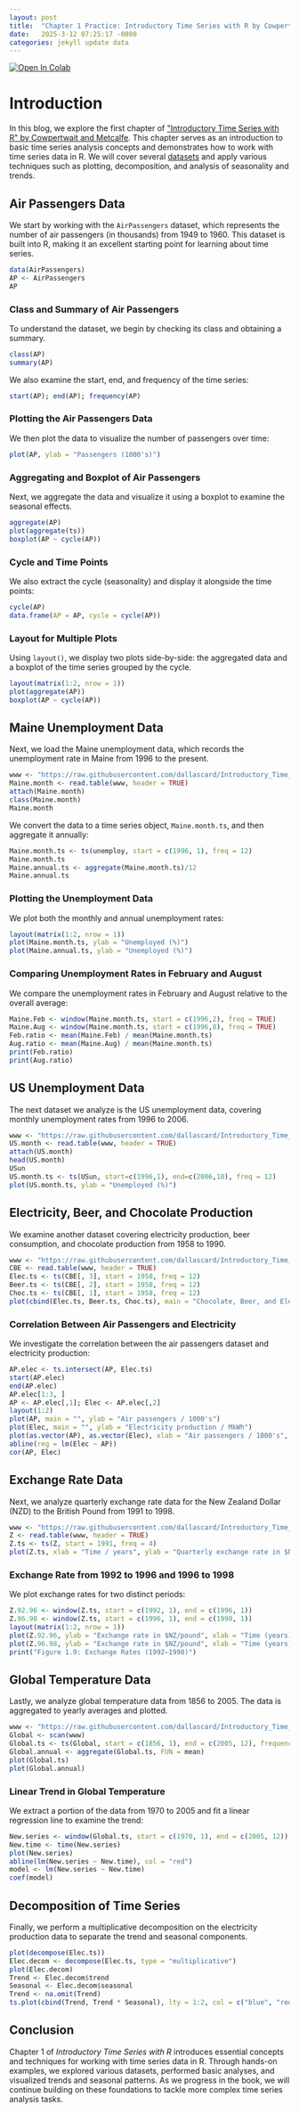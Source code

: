 ```yaml
---
layout: post
title:  "Chapter 1 Practice: Introductory Time Series with R by Cowpertwait and Metcalfe"
date:   2025-3-12 07:25:17 -0800
categories: jekyll update data
---
```



<a target="_blank" href="https://colab.research.google.com/github/jordan-hay/jordan-hay.github.io/blob/main/docs/assets/Chap_1_Practice_Introductory_Time_Series_with_R_by_Cowpertwait_and_Metcalfe.ipynb
">
  <img src="https://colab.research.google.com/assets/colab-badge.svg" alt="Open In Colab"/>
</a>

# Introduction

In this blog, we explore the first chapter of <a href="https://link.springer.com/book/10.1007/978-0-387-88698-5" target="_blank">"Introductory Time Series with R" by Cowpertwait and Metcalfe</a>. This chapter serves as an introduction to basic time series analysis concepts and demonstrates how to work with time series data in R. We will cover several <a href="https://github.com/dallascard/Introductory_Time_Series_with_R_datasets" target="_blank">datasets</a> and apply various techniques such as plotting, decomposition, and analysis of seasonality and trends.

## Air Passengers Data

We start by working with the `AirPassengers` dataset, which represents the number of air passengers (in thousands) from 1949 to 1960. This dataset is built into R, making it an excellent starting point for learning about time series.

```r
data(AirPassengers)
AP <- AirPassengers
AP
```

### Class and Summary of Air Passengers

To understand the dataset, we begin by checking its class and obtaining a summary.

```r
class(AP)
summary(AP)
```

We also examine the start, end, and frequency of the time series:

```r
start(AP); end(AP); frequency(AP)
```

### Plotting the Air Passengers Data

We then plot the data to visualize the number of passengers over time:

```r
plot(AP, ylab = "Passengers (1000's)")
```

### Aggregating and Boxplot of Air Passengers

Next, we aggregate the data and visualize it using a boxplot to examine the seasonal effects.

```r
aggregate(AP)
plot(aggregate(ts))
boxplot(AP ~ cycle(AP))
```

### Cycle and Time Points

We also extract the cycle (seasonality) and display it alongside the time points:

```r
cycle(AP)
data.frame(AP = AP, cycle = cycle(AP))
```

### Layout for Multiple Plots

Using `layout()`, we display two plots side-by-side: the aggregated data and a boxplot of the time series grouped by the cycle.

```r
layout(matrix(1:2, nrow = 1))
plot(aggregate(AP))
boxplot(AP ~ cycle(AP))
```

## Maine Unemployment Data

Next, we load the Maine unemployment data, which records the unemployment rate in Maine from 1996 to the present.

```r
www <- "https://raw.githubusercontent.com/dallascard/Introductory_Time_Series_with_R_datasets/refs/heads/master/Maine.dat"
Maine.month <- read.table(www, header = TRUE)
attach(Maine.month)
class(Maine.month)
Maine.month
```

We convert the data to a time series object, `Maine.month.ts`, and then aggregate it annually:

```r
Maine.month.ts <- ts(unemploy, start = c(1996, 1), freq = 12)
Maine.month.ts
Maine.annual.ts <- aggregate(Maine.month.ts)/12
Maine.annual.ts
```

### Plotting the Unemployment Data

We plot both the monthly and annual unemployment rates:

```r
layout(matrix(1:2, nrow = 1))
plot(Maine.month.ts, ylab = "Unemployed (%)")
plot(Maine.annual.ts, ylab = "Unemployed (%)")
```

### Comparing Unemployment Rates in February and August

We compare the unemployment rates in February and August relative to the overall average:

```r
Maine.Feb <- window(Maine.month.ts, start = c(1996,2), freq = TRUE)
Maine.Aug <- window(Maine.month.ts, start = c(1996,8), freq = TRUE)
Feb.ratio <- mean(Maine.Feb) / mean(Maine.month.ts)
Aug.ratio <- mean(Maine.Aug) / mean(Maine.month.ts)
print(Feb.ratio)
print(Aug.ratio)
```

## US Unemployment Data

The next dataset we analyze is the US unemployment data, covering monthly unemployment rates from 1996 to 2006.

```r
www <- "https://raw.githubusercontent.com/dallascard/Introductory_Time_Series_with_R_datasets/refs/heads/master/USunemp.dat"
US.month <- read.table(www, header = TRUE)
attach(US.month)
head(US.month)
USun
US.month.ts <- ts(USun, start=c(1996,1), end=c(2006,10), freq = 12)
plot(US.month.ts, ylab = "Unemployed (%)")
```

## Electricity, Beer, and Chocolate Production

We examine another dataset covering electricity production, beer consumption, and chocolate production from 1958 to 1990.

```r
www <- "https://raw.githubusercontent.com/dallascard/Introductory_Time_Series_with_R_datasets/refs/heads/master/cbe.dat"
CBE <- read.table(www, header = TRUE)
Elec.ts <- ts(CBE[, 3], start = 1958, freq = 12)
Beer.ts <- ts(CBE[, 2], start = 1958, freq = 12)
Choc.ts <- ts(CBE[, 1], start = 1958, freq = 12)
plot(cbind(Elec.ts, Beer.ts, Choc.ts), main = "Chocolate, Beer, and Electricity Production: 1958-1990")
```

### Correlation Between Air Passengers and Electricity

We investigate the correlation between the air passengers dataset and electricity production:

```r
AP.elec <- ts.intersect(AP, Elec.ts)
start(AP.elec)
end(AP.elec)
AP.elec[1:3, ]
AP <- AP.elec[,1]; Elec <- AP.elec[,2]
layout(1:2)
plot(AP, main = "", ylab = "Air passengers / 1000's")
plot(Elec, main = "", ylab = "Electricity production / MkWh")
plot(as.vector(AP), as.vector(Elec), xlab = "Air passengers / 1000's", ylab = "Electricity production / MWh")
abline(reg = lm(Elec ~ AP))
cor(AP, Elec)
```

## Exchange Rate Data

Next, we analyze quarterly exchange rate data for the New Zealand Dollar (NZD) to the British Pound from 1991 to 1998.

```r
www <- "https://raw.githubusercontent.com/dallascard/Introductory_Time_Series_with_R_datasets/refs/heads/master/pounds_nz.dat"
Z <- read.table(www, header = TRUE)
Z.ts <- ts(Z, start = 1991, freq = 4)
plot(Z.ts, xlab = "Time / years", ylab = "Quarterly exchange rate in $NZ / pound")
```

### Exchange Rate from 1992 to 1996 and 1996 to 1998

We plot exchange rates for two distinct periods:

```r
Z.92.96 <- window(Z.ts, start = c(1992, 1), end = c(1996, 1))
Z.96.98 <- window(Z.ts, start = c(1996, 1), end = c(1998, 1))
layout(matrix(1:2, nrow = 1))
plot(Z.92.96, ylab = "Exchange rate in $NZ/pound", xlab = "Time (years)")
plot(Z.96.98, ylab = "Exchange rate in $NZ/pound", xlab = "Time (years)")
print("Figure 1.9: Exchange Rates (1992–1998)")
```

## Global Temperature Data

Lastly, we analyze global temperature data from 1856 to 2005. The data is aggregated to yearly averages and plotted.

```r
www <- "https://raw.githubusercontent.com/dallascard/Introductory_Time_Series_with_R_datasets/refs/heads/master/global.dat"
Global <- scan(www)
Global.ts <- ts(Global, start = c(1856, 1), end = c(2005, 12), frequency = 12)
Global.annual <- aggregate(Global.ts, FUN = mean)
plot(Global.ts)
plot(Global.annual)
```

### Linear Trend in Global Temperature

We extract a portion of the data from 1970 to 2005 and fit a linear regression line to examine the trend:

```r
New.series <- window(Global.ts, start = c(1970, 1), end = c(2005, 12))
New.time <- time(New.series)
plot(New.series)
abline(lm(New.series ~ New.time), col = "red")
model <- lm(New.series ~ New.time)
coef(model)
```

## Decomposition of Time Series

Finally, we perform a multiplicative decomposition on the electricity production data to separate the trend and seasonal components.

```r
plot(decompose(Elec.ts))
Elec.decom <- decompose(Elec.ts, type = "multiplicative")
plot(Elec.decom)
Trend <- Elec.decom$trend
Seasonal <- Elec.decom$seasonal
Trend <- na.omit(Trend)
ts.plot(cbind(Trend, Trend * Seasonal), lty = 1:2, col = c("blue", "red"))
```

## Conclusion

Chapter 1 of *Introductory Time Series with R* introduces essential concepts and techniques for working with time series data in R. Through hands-on examples, we explored various datasets, performed basic analyses, and visualized trends and seasonal patterns. As we progress in the book, we will continue building on these foundations to tackle more complex time series analysis tasks.